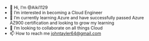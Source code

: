 - 👋 Hi, I’m @Aiki1129
- 👀 I’m interested in becoming a Cloud Engineer
- 🌱 I’m currently learning Azure and have successfully passed Azure AZ900 certification and looking to grow my learning
- 💞️ I’m looking to collaborate on all things Cloud
- 📫 How to reach me johntayler64@gmail.com

<!---
Aiki1129/Aiki1129 is a ✨ special ✨ repository because its `README.md` (this file) appears on your GitHub profile.
You can click the Preview link to take a look at your changes.
--->
